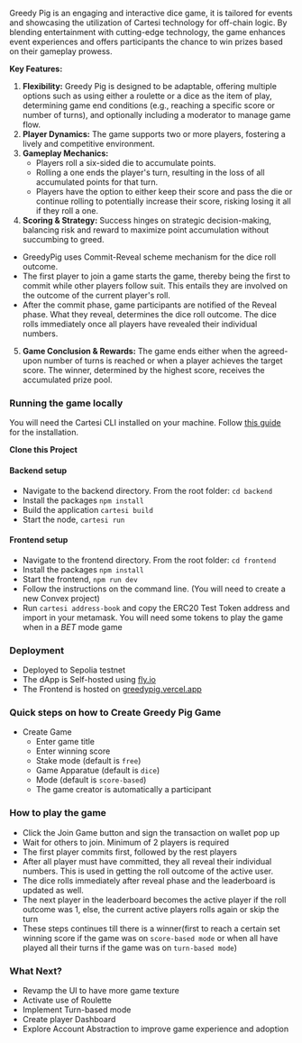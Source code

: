 Greedy Pig is an engaging and interactive dice game, it is tailored for events and showcasing the utilization of Cartesi technology for off-chain logic. By blending entertainment with cutting-edge technology, the game enhances event experiences and offers participants the chance to win prizes based on their gameplay prowess.

**Key Features:**

1. **Flexibility:** Greedy Pig is designed to be adaptable, offering multiple options such as using either a roulette or a dice as the item of play, determining game end conditions (e.g., reaching a specific score or number of turns), and optionally including a moderator to manage game flow.
2. **Player Dynamics:** The game supports two or more players, fostering a lively and competitive environment.
3. **Gameplay Mechanics:**
    - Players roll a six-sided die to accumulate points.
    - Rolling a one ends the player's turn, resulting in the loss of all accumulated points for that turn.
    - Players have the option to either keep their score and pass the die or continue rolling to potentially increase their score, risking losing it all if they roll a one.
4. **Scoring & Strategy:** Success hinges on strategic decision-making, balancing risk and reward to maximize point accumulation without succumbing to greed.
- GreedyPig uses Commit-Reveal scheme mechanism for the dice roll outcome.
- The first player to join a game starts the game, thereby being the first to commit while other players follow suit. This entails they are involved on the outcome of the current player's roll. 
- After the commit phase, game participants are notified of the Reveal phase. What they reveal, determines the dice roll outcome.
The dice rolls immediately once all players have revealed their individual numbers.
5. **Game Conclusion & Rewards:** The game ends either when the agreed-upon number of turns is reached or when a player achieves the target score. The winner, determined by the highest score, receives the accumulated prize pool.

### Running the game locally

You will need the Cartesi CLI installed on your machine. Follow [this guide](https://docs.cartesi.io/cartesi-rollups/1.3/development/installation/) for the installation.

**Clone this Project**

#### Backend setup

- Navigate to the backend directory. From the root folder: `cd backend`
- Install the packages `npm install`
- Build the application `cartesi build`
- Start the node, `cartesi run`

#### Frontend setup

- Navigate to the frontend directory. From the root folder:  `cd frontend`
- Install the packages `npm install`
- Start the frontend, `npm run dev` 
- Follow the instructions on the command line. (You will need to create a new Convex project)
- Run `cartesi address-book` and copy the ERC20 Test Token address and import in your
metamask. You will need some tokens to play the game when in a *BET* mode game

### Deployment

- Deployed to Sepolia testnet
- The dApp is Self-hosted using [fly.io](https://fly.io)
- The Frontend is hosted on [greedypig.vercel.app](https://greedypig.vercel.app)

### Quick steps on how to Create Greedy Pig Game

- Create Game
  - Enter game title
  - Enter winning score
  - Stake mode (default is `free`)
  - Game Apparatue (default is `dice`)
  - Mode (default is `score-based`)
  - The game creator is automatically a participant

### How to play the game

- Click the Join Game button and sign the transaction on wallet pop up
- Wait for others to join. Minimum of 2 players is required
- The first player commits first, followed by the rest players
- After all player must have committed, they all reveal their individual numbers. This is used in getting the roll outcome of the active user.
- The dice rolls immediately after reveal phase and the leaderboard is updated as well.
- The next player in the leaderboard becomes the active player if the roll outcome was 1, else, the current active players rolls again or skip the turn
- These steps continues till there is a winner(first to reach a certain set winning score if the game was on `score-based mode` or when all have played all their turns if the game was on `turn-based mode`)



### What Next?

- Revamp the UI to have more game texture
- Activate use of Roulette
- Implement Turn-based mode
- Create player Dashboard
- Explore Account Abstraction to improve game experience and adoption